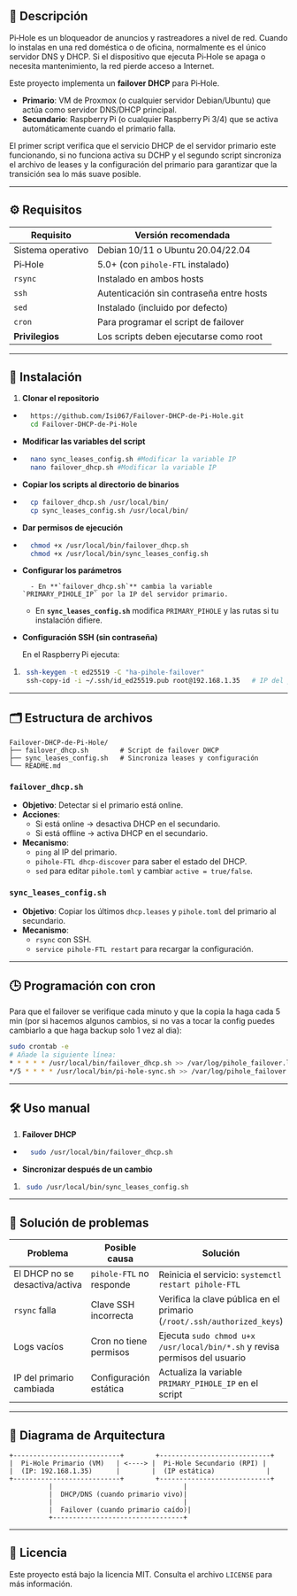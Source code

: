 ## 📖 Descripción

Pi‑Hole es un bloqueador de anuncios y rastreadores a nivel de red. Cuando lo instalas en una red doméstica o de oficina, normalmente es el único servidor DNS y DHCP. Si el dispositivo que ejecuta Pi‑Hole se apaga o necesita mantenimiento, la red pierde acceso a Internet.

Este proyecto implementa un **failover DHCP** para Pi‑Hole.

- **Primario**: VM de Proxmox (o cualquier servidor Debian/Ubuntu) que actúa como servidor DNS/DHCP principal.
- **Secundario**: Raspberry Pi (o cualquier Raspberry Pi 3/4) que se activa automáticamente cuando el primario falla.

El primer script verifica que el servicio DHCP de el servidor primario este funcionando, si no funciona activa su DCHP y el segundo script sincroniza el archivo de leases y la configuración del primario para garantizar que la transición sea lo más suave posible.

---

## ⚙️ Requisitos

| Requisito         | Versión recomendada                      |
| ----------------- | ---------------------------------------- |
| Sistema operativo | Debian 10/11 o Ubuntu 20.04/22.04        |
| Pi‑Hole           | 5.0+ (con `pihole-FTL` instalado)        |
| `rsync`           | Instalado en ambos hosts                 |
| `ssh`             | Autenticación sin contraseña entre hosts |
| `sed`             | Instalado (incluido por defecto)         |
| `cron`            | Para programar el script de failover     |
| **Privilegios**   | Los scripts deben ejecutarse como root   |

---

## 🚀 Instalación

1. **Clonar el repositorio**

- ```bash
    https://github.com/Isi067/Failover-DHCP-de-Pi-Hole.git
    cd Failover-DHCP-de-Pi-Hole
    ```

- **Modificar las variables del script**
- ```bash
    nano sync_leases_config.sh #Modificar la variable IP
    nano failover_dhcp.sh #Modificar la variable IP
    ```
	
- **Copiar los scripts al directorio de binarios**
- ```bash
    cp failover_dhcp.sh /usr/local/bin/
    cp sync_leases_config.sh /usr/local/bin/
    ```
    
- **Dar permisos de ejecución**
- ```bash
    chmod +x /usr/local/bin/failover_dhcp.sh
    chmod +x /usr/local/bin/sync_leases_config.sh
    ```
- **Configurar los parámetros**
    
	    - En **`failover_dhcp.sh`** cambia la variable `PRIMARY_PIHOLE_IP` por la IP del servidor primario.
    - En **`sync_leases_config.sh`** modifica `PRIMARY_PIHOLE` y las rutas si tu instalación difiere.
- **Configuración SSH (sin contraseña)**
    
    En el Raspberry Pi ejecuta:
1. ```bash
    ssh-keygen -t ed25519 -C "ha-pihole-failover"
    ssh-copy-id -i ~/.ssh/id_ed25519.pub root@192.168.1.35   # IP del primario
    ```

---

## 🗂️ Estructura de archivos

```
Failover-DHCP-de-Pi-Hole/
├── failover_dhcp.sh        # Script de failover DHCP
├── sync_leases_config.sh   # Sincroniza leases y configuración
└── README.md
```

### `failover_dhcp.sh`

- **Objetivo**: Detectar si el primario está online.
- **Acciones**:
    - Si está online → desactiva DHCP en el secundario.
    - Si está offline → activa DHCP en el secundario.
- **Mecanismo**:
    - `ping` al IP del primario.
    - `pihole-FTL dhcp-discover` para saber el estado del DHCP.
    - `sed` para editar `pihole.toml` y cambiar `active = true/false`.

### `sync_leases_config.sh`

- **Objetivo**: Copiar los últimos `dhcp.leases` y `pihole.toml` del primario al secundario.
- **Mecanismo**:
    - `rsync` con SSH.
    - `service pihole-FTL restart` para recargar la configuración.

---

## 🕒 Programación con cron

Para que el failover se verifique cada minuto y que la copia la haga cada 5 min (por si hacemos algunos cambios, si no vas a tocar la config puedes cambiarlo a que haga backup solo 1 vez al dia):

```bash
sudo crontab -e
# Añade la siguiente línea:
* * * * * /usr/local/bin/failover_dhcp.sh >> /var/log/pihole_failover.log 2>&1
*/5 * * * * /usr/local/bin/pi-hole-sync.sh >> /var/log/pihole_failover.log 2>&1
```

---

## 🛠️ Uso manual

1. **Failover DHCP**
    

- ```bash
    sudo /usr/local/bin/failover_dhcp.sh
    ```
    
- **Sincronizar después de un cambio**
    

1. ```bash
    sudo /usr/local/bin/sync_leases_config.sh
    ```
    

---

## 🔧 Solución de problemas

|Problema|Posible causa|Solución|
|---|---|---|
|El DHCP no se desactiva/activa|`pihole-FTL` no responde|Reinicia el servicio: `systemctl restart pihole-FTL`|
|`rsync` falla|Clave SSH incorrecta|Verifica la clave pública en el primario (`/root/.ssh/authorized_keys`)|
|Logs vacíos|Cron no tiene permisos|Ejecuta `sudo chmod u+x /usr/local/bin/*.sh` y revisa permisos del usuario|
|IP del primario cambiada|Configuración estática|Actualiza la variable `PRIMARY_PIHOLE_IP` en el script|

---

## 📌 Diagrama de Arquitectura

```
+---------------------------+        +----------------------------+
|  Pi‑Hole Primario (VM)   | <----> |  Pi‑Hole Secundario (RPI) |
|  (IP: 192.168.1.35)      |        |  (IP estática)             |
+---------------------------+        +----------------------------+
          |                                 |
          |  DHCP/DNS (cuando primario vivo)|
          |                                 |
          |  Failover (cuando primario caído)|
          +---------------------------------+
```


---

## 📜 Licencia

Este proyecto está bajo la licencia MIT. Consulta el archivo `LICENSE` para más información.
